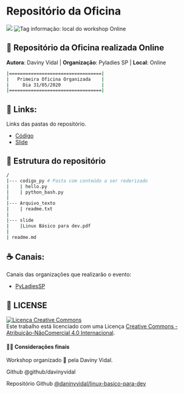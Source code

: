 # Repositório da Oficina

 <a href="http://linuxbasicoparadev.divulgue.info/"><img src="https://img.shields.io/badge/WorkShop-Linux%20Básico%20para%20dev-lightgrey"></a>
 ![Tag informação: local do workshop Online](https://img.shields.io/badge/WorkShop-Online-yellowgreen)


## 🚀 Repositório da Oficina realizada Online

**Autora**: Daviny Vidal | **Organização**: Pyladies SP | **Local**: Online <br>
  
```bash
|==================================|
|   Primeira Oficina Organizada    |
|     Dia 31/05/2020               |
|==================================|
```

## 💾 Links:
Links das pastas do repositório.

* [Código](https://github.com/davinyvidal/pyarduino/tree/master/codigo_py)
* [Slide](https://github.com/davinyvidal/pyarduino/tree/master/slide)


## 🔎 Estrutura do repositório
```bash
/
|--- codigo_py # Pasta com conteúdo a ser rederizado
|    | hello.py
|    | python_bash.py
|
|--- Arquivo_texto
|    | readme.txt
|
|--- slide
|    |Linux Básico para dev.pdf
|
| readme.md
```

## ☕ Canais:
Canais das organizações que realizarão o evento:

* [PyLadiesSP](https://pt-br.facebook.com/PyLadiesSP/)

## 📜 LICENSE

<a rel="license" href="http://creativecommons.org/licenses/by-nc/4.0/"><img alt="Licença Creative Commons" style="border-width:0" src="https://i.creativecommons.org/l/by-nc/4.0/88x31.png" /></a><br />Este trabalho está licenciado com uma Licença <a rel="license" href="http://creativecommons.org/licenses/by-nc/4.0/">Creative Commons - Atribuição-NãoComercial 4.0 Internacional</a>.

#### 👩🏻 Considerações finais
Workshop organizado 💜 pela Daviny Vidal.

Github @github/davinyvidal

Repositório Github [@daninyvidal/linux-basico-para-dev](https://github.com/davinyvidal/linux-basico-para-dev)




